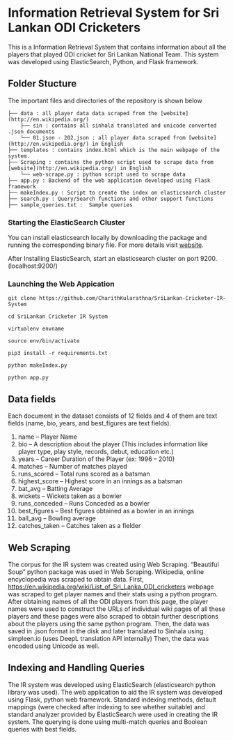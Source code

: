 # Information Retrieval System for Sri Lankan ODI Cricketers 

This is a Information Retrieval System that contains information about all the players that played ODI cricket for Sri Lankan National Team.
This system was developed using ElasticSearch, Python, and Flask framework.

## Folder Stucture

The important files and directories of the repository is shown below

    ├── data : all player data data scraped from the [website](http://en.wikipedia.org/)                    
        ├── sin : contains all sinhala translated and unicode converted .json documents
        └── 01.json - 202.json : all player data scraped from [website](http://en.wikipedia.org/) in English
    ├── templates : contains index.html which is the main webpage of the system.
    ├── Scraping : contains the python script used to scrape data from [website](http://en.wikipedia.org/) in English                 
        └── web-scrape.py : python script used to scrape data
    ├── app.py : Backend of the web application developed using Flask framework
    ├── makeIndex.py : Script to create the index on elasticsearch cluster
    ├── search.py : Query/Search functions and other support functions
    ├── sample_queries.txt :  Sample queries          

### Starting the ElasticSearch Cluster

You can install elasticsearch locally by downloading the package and running the corresponding binary file.
For more details visit [website](https://www.elastic.co/guide/en/elasticsearch/reference/current/getting-started-install.html).

After Installing ElasticSearch, start an elasticsearch cluster on port 9200. (localhost:9200/)

### Launching the Web Appication

```commandline
git clone https://github.com/CharithKularathna/SriLankan-Cricketer-IR-System

cd SriLankan Cricketer IR System

virtualenv envname

source env/bin/activate

pip3 install -r requirements.txt

python makeIndex.py

python app.py
```


## Data fields 

Each document in the dataset consists of 12 fields and 4 of them are text fields (name, bio, years, and best_figures are text fields).

1. name – Player Name
2. bio – A description about the player (This includes information like player type, play style, records, debut, education etc.)
3. years – Career Duration of the Player (ex: 1996 – 2010)
4. matches – Number of matches played
5. runs_scored – Total runs scored as a batsman
6. highest_score – Highest score in an innings as a batsman
7. bat_avg – Batting Average
8. wickets – Wickets taken as a bowler
9. runs_conceded – Runs Conceded as a bowler
10. best_figures – Best figures obtained as a bowler in an innings
11. ball_avg – Bowling average
12. catches_taken – Catches taken as a fielder

## Web Scraping

The corpus for the IR system was created using Web Scraping. “Beautiful Soup” python package was used in Web Scraping. Wikipedia, online encyclopedia was scraped to obtain data. First, https://en.wikipedia.org/wiki/List_of_Sri_Lanka_ODI_cricketers webpage was scraped to get player names and their stats using a python program. After obtaining names of all the ODI players from this page, the player names were used to construct the URLs of individual wiki pages of all these players and these pages were also scraped to obtain further descriptions about the players using the same python program. Then, the data was saved in .json format in the disk and later translated to Sinhala using simpleen.io (uses DeepL translation API internally) Then, the data was encoded using Unicode as well.

## Indexing and Handling Queries

The IR system was developed using ElasticSearch (elasticsearch python library was used). The web application to aid the IR system was developed using Flask, python web framework. Standard indexing methods, default mappings (were checked after indexing to see whether suitable) and standard analyzer provided by ElasticSearch were used in creating the IR system. The querying is done using multi-match queries and Boolean queries with best fields.


